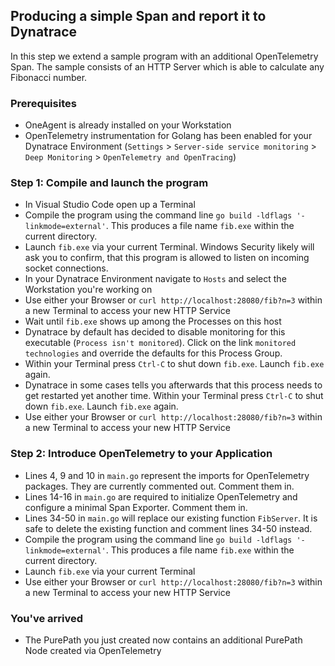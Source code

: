 ## Producing a simple Span and report it to Dynatrace
In this step we extend a sample program with an additional OpenTelemetry Span.
The sample consists of an HTTP Server which is able to calculate any Fibonacci number. 

### Prerequisites
- OneAgent is already installed on your Workstation
- OpenTelemetry instrumentation for Golang has been enabled for your Dynatrace Environment (`Settings` > `Server-side service monitoring` > `Deep Monitoring` > `OpenTelemetry and OpenTracing`)

### Step 1: Compile and launch the program
- In Visual Studio Code open up a Terminal
- Compile the program using the command line `go build -ldflags '-linkmode=external'`. This produces a file name `fib.exe` within the current directory.
- Launch `fib.exe` via your current Terminal. Windows Security likely will ask you to confirm, that this program is allowed to listen on incoming socket connections.
- In your Dynatrace Environment navigate to `Hosts` and select the Workstation you're working on
- Use either your Browser or `curl http://localhost:28080/fib?n=3` within a new Terminal to access your new HTTP Service
- Wait until `fib.exe` shows up among the Processes on this host
- Dynatrace by default has decided to disable monitoring for this executable (`Process isn't monitored`). Click on the link `monitored technologies` and override the defaults for this Process Group. 
- Within your Terminal press `Ctrl-C` to shut down `fib.exe`. Launch `fib.exe` again. 
- Dynatrace in some cases tells you afterwards that this process needs to get restarted yet another time. Within your Terminal press `Ctrl-C` to shut down `fib.exe`. Launch `fib.exe` again. 
- Use either your Browser or `curl http://localhost:28080/fib?n=3` within a new Terminal to access your new HTTP Service

### Step 2: Introduce OpenTelemetry to your Application
- Lines 4, 9 and 10 in `main.go` represent the imports for OpenTelemetry packages. They are currently commented out. Comment them in.
- Lines 14-16 in `main.go` are required to initialize OpenTelemetry and configure a minimal Span Exporter. Comment them in.
- Lines 34-50 in `main.go` will replace our existing function `FibServer`. It is safe to delete the existing function and comment lines 34-50 instead.
- Compile the program using the command line `go build -ldflags '-linkmode=external'`. This produces a file name `fib.exe` within the current directory.
- Launch `fib.exe` via your current Terminal
- Use either your Browser or `curl http://localhost:28080/fib?n=3` within a new Terminal to access your new HTTP Service

### You've arrived
- The PurePath you just created now contains an additional PurePath Node created via OpenTelemetry
